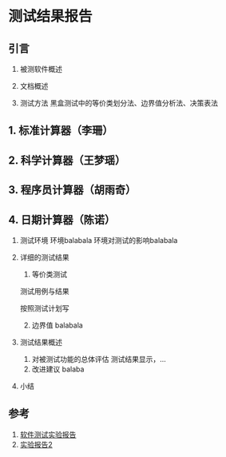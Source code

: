 # 测试结果报告

## 引言
1. 被测软件概述

2. 文档概述

3. 测试方法
    黑盒测试中的等价类划分法、边界值分析法、决策表法

## 1. 标准计算器（李珊）

## 2. 科学计算器（王梦瑶）

## 3. 程序员计算器（胡雨奇）

## 4. 日期计算器（陈诺）

1. 测试环境
    环境balabala
    环境对测试的影响balabala

1. 详细的测试结果
    1. 等价类测试

    测试用例与结果

    按照测试计划写

    2. 边界值
    balabala

1. 测试结果概述
    1. 对被测试功能的总体评估
    测试结果显示，...
    2. 改进建议
    balaba

1. 小结



## 参考
1. [软件测试实验报告](https://wenku.baidu.com/view/5887260ce45c3b3566ec8b2a.html)
2. [实验报告2](https://max.book118.com/html/2018/0908/5040032112001313.shtm)
